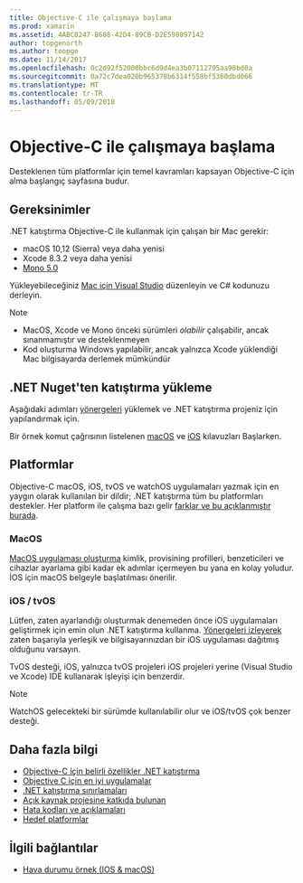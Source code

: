 ```yaml
---
title: Objective-C ile çalışmaya başlama
ms.prod: xamarin
ms.assetid: 4ABC0247-B608-42D4-89CB-D2E598097142
author: topgenorth
ms.author: toopge
ms.date: 11/14/2017
ms.openlocfilehash: 0c2d92f52000bbc6d9d4ea3b07112795aa98bd0a
ms.sourcegitcommit: 0a72c7dea020b965378b6314f558bf5360dbd066
ms.translationtype: MT
ms.contentlocale: tr-TR
ms.lasthandoff: 05/09/2018
---
```

# <a name="getting-started-with-objective-c"></a>Objective-C ile çalışmaya başlama

Desteklenen tüm platformlar için temel kavramları kapsayan Objective-C için alma başlangıç sayfasına budur.

## <a name="requirements"></a>Gereksinimler

.NET katıştırma Objective-C ile kullanmak için çalışan bir Mac gerekir:

* macOS 10,12 (Sierra) veya daha yenisi
* Xcode 8.3.2 veya daha yenisi
* [Mono 5.0](http://www.mono-project.com/download/)

Yükleyebileceğiniz [Mac için Visual Studio](https://www.visualstudio.com/vs/visual-studio-mac/) düzenleyin ve C# kodunuzu derleyin.

> [!NOTE]
> * MacOS, Xcode ve Mono önceki sürümleri _olabilir_ çalışabilir, ancak sınanmamıştır ve desteklenmeyen
> * Kod oluşturma Windows yapılabilir, ancak yalnızca Xcode yüklendiği Mac bilgisayarda derlemek mümkündür

## <a name="installing-net-embedding-from-nuget"></a>.NET Nuget'ten katıştırma yükleme

Aşağıdaki adımları [yönergeleri](~/tools/dotnet-embedding/get-started/install/install.md) yüklemek ve .NET katıştırma projeniz için yapılandırmak için.

Bir örnek komut çağrısının listelenen [macOS](~/tools/dotnet-embedding/get-started/objective-c/macos.md) ve [iOS](~/tools/dotnet-embedding/get-started/objective-c/ios.md) kılavuzları Başlarken.

## <a name="platforms"></a>Platformlar

Objective-C macOS, iOS, tvOS ve watchOS uygulamaları yazmak için en yaygın olarak kullanılan bir dildir; .NET katıştırma tüm bu platformları destekler. Her platform ile çalışma bazı gelir [farklar ve bu açıklanmıştır burada](~/tools/dotnet-embedding/objective-c/platforms.md).

### <a name="macos"></a>MacOS

[MacOS uygulaması oluşturma](~/tools/dotnet-embedding/get-started/objective-c/macos.md) kimlik, provisining profilleri, benzeticileri ve cihazlar ayarlama gibi kadar ek adımlar içermeyen bu yana en kolay yoludur. İOS için macOS belgeyle başlatılması önerilir.

### <a name="ios--tvos"></a>iOS / tvOS

Lütfen, zaten ayarlandığı oluşturmak denemeden önce iOS uygulamaları geliştirmek için emin olun .NET katıştırma kullanma. [Yönergeleri izleyerek](~/tools/dotnet-embedding/get-started/objective-c/ios.md) zaten başarıyla yerleşik ve bilgisayarınızdan bir iOS uygulaması dağıtmış olduğunu varsayın.

TvOS desteği, iOS, yalnızca tvOS projeleri iOS projeleri yerine (Visual Studio ve Xcode) IDE kullanarak işleyişi için benzerdir.

> [!NOTE]
> WatchOS gelecekteki bir sürümde kullanılabilir olur ve iOS/tvOS çok benzer desteği.

## <a name="further-reading"></a>Daha fazla bilgi

* [Objective-C için belirli özellikler .NET katıştırma](~/tools/dotnet-embedding/objective-c/index.md)
* [Objective C için en iyi uygulamalar](~/tools/dotnet-embedding/objective-c/best-practices.md)
* [.NET katıştırma sınırlamaları](~/tools/dotnet-embedding/limitations.md)
* [Açık kaynak projesine katkıda bulunan](https://github.com/mono/Embeddinator-4000/blob/master/Contributing.md)
* [Hata kodları ve açıklamaları](~/tools/dotnet-embedding/errors.md)
* [Hedef platformlar](~/tools/dotnet-embedding/objective-c/platforms.md)

## <a name="related-links"></a>İlgili bağlantılar

- [Hava durumu örnek (IOS & macOS)](https://github.com/jamesmontemagno/embeddinator-weather)
